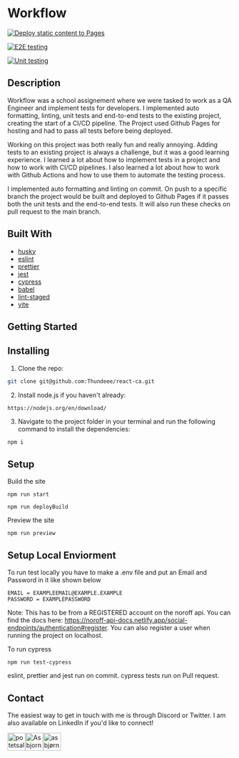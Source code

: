 # Workflow 

[![Deploy static content to Pages](https://github.com/Thundeee/social-media-client/actions/workflows/pages.yml/badge.svg)](https://github.com/Thundeee/social-media-client/actions/workflows/pages.yml)

[![E2E testing](https://github.com/Thundeee/social-media-client/actions/workflows/e2eTests.yml/badge.svg)](https://github.com/Thundeee/social-media-client/actions/workflows/e2eTests.yml)

[![Unit testing](https://github.com/Thundeee/social-media-client/actions/workflows/unitTests.yml/badge.svg)](https://github.com/Thundeee/social-media-client/actions/workflows/unitTests.yml)

## Description

Workflow was a school assignement where we were tasked to work as a QA Engineer and implement tests for developers. I implemented auto formatting, linting, unit tests and end-to-end tests to the existing project, creating the start of a CI/CD pipeline. The Project used Github Pages for hosting and had to pass all tests before being deployed.

Working on this project was both really fun and really annoying. Adding tests to an existing project is always a challenge, but it was a good learning experience. I learned a lot about how to implement tests in a project and how to work with CI/CD pipelines. I also learned a lot about how to work with Github Actions and how to use them to automate the testing process. 

I implemented auto formatting and linting on commit. On push to a specific branch the project would be built and deployed to Github Pages if it passes both the unit tests and the end-to-end tests. It will also run these checks on pull request to the main branch.

## Built With


- [husky](https://www.npmjs.com/package/husky)
- [eslint](https://www.npmjs.com/package/eslint)
- [prettier](https://www.npmjs.com/package/prettier)
- [jest](https://www.npmjs.com/package/jest)
- [cypress](https://www.npmjs.com/package/cypress)
- [babel](https://www.npmjs.com/package/babel)
- [lint-staged](https://www.npmjs.com/package/lint-staged)
- [vite](https://www.npmjs.com/package/vite)



## Getting Started


## Installing


1. Clone the repo:

```bash
git clone git@github.com:Thundeee/react-ca.git
```

2. Install node.js if you haven't already:

```
https://nodejs.org/en/download/
```

3. Navigate to the project folder in your terminal and run the following command to install the dependencies:

```bash
npm i
```

## Setup

Build the site

```
npm run start
```

```
npm run deployBuild
```

Preview the site

```
npm run preview
```

## Setup Local Enviorment

To run test locally you have to make a .env file and put an Email and Password in it like shown below

```
EMAIL = EXAMPLEEMAIL@EXAMPLE.EXAMPLE
PASSWORD = EXAMPLEPASSWORD
```

Note: This has to be from a REGISTERED account on the noroff api. You can find the docs here: https://noroff-api-docs.netlify.app/social-endpoints/authentication#register.
You can also register a user when running the project on localhost.

To run cypress

```
npm run test-cypress
```

eslint, prettier and jest run on commit.
cypress tests run on Pull request.


## Contact

The easiest way to get in touch with me is through Discord or Twitter. I am also available on LinkedIn if you'd like to connect!


<a href="https://twitter.com/potetsalatlol" target="blank"><img src="https://raw.githubusercontent.com/rahuldkjain/github-profile-readme-generator/master/src/images/icons/Social/twitter.svg" alt="potetsalatlol" height="40" width="40" /></a><a href="https://discord.com/users/183978195551387649" target="blank"><img src="https://raw.githubusercontent.com/rahuldkjain/github-profile-readme-generator/master/src/images/icons/Social/discord.svg" alt="Asbjorn#6086" height="40" width="40" /></a><a href="https://linkedin.com/in/asbjørn-abelsen-sekse-346961241" target="blank"><img src="https://raw.githubusercontent.com/rahuldkjain/github-profile-readme-generator/master/src/images/icons/Social/linked-in-alt.svg" alt="asbjørn-abelsen-sekse-346961241" height="40" width="40" /></a>
